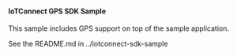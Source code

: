 #### IoTConnect GPS SDK Sample

This sample includes GPS support on top of the sample application. 

See the README.md in ../iotconnect-sdk-sample

